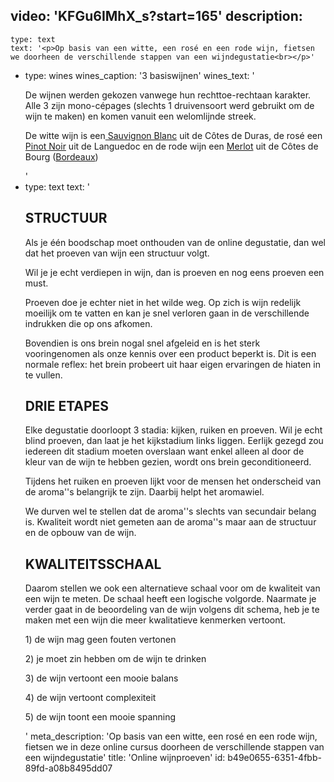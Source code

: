 video: 'KFGu6IMhX_s?start=165'
description:
  -
    type: text
    text: '<p>Op basis van een witte, een rosé en een rode wijn, fietsen we doorheen de verschillende stappen van een wijndegustatie<br></p>'
  -
    type: wines
    wines_caption: '3 basiswijnen'
    wines_text: '<p>De wijnen werden gekozen vanwege hun rechttoe-rechtaan karakter. Alle 3 zijn mono-cépages (slechts 1 druivensoort werd gebruikt om de wijn te maken) en komen vanuit een welomlijnde streek.</p><p>De witte wijn is een<a href="/nl/grape/sauvignon-blanc"> Sauvignon Blanc</a> uit de Côtes de Duras, de rosé een <a href="/nl/grape/pinot-noir">Pinot Noir</a> uit de Languedoc en de rode wijn een <a href="/nl/grape/merlot">Merlot</a> uit de Côtes de Bourg (<a href="/nl/region/bordeaux">Bordeaux</a>)</p>'
  -
    type: text
    text: '<h2 class="text-base md:text-lg">STRUCTUUR</h2><p>Als je één boodschap moet onthouden van de online degustatie, dan wel dat het proeven van wijn een structuur volgt.</p><p>Wil je je echt verdiepen in wijn, dan is proeven en nog eens proeven een must.</p><p>Proeven doe je echter niet in het wilde weg. Op zich is wijn redelijk moeilijk om te vatten en kan je snel verloren gaan in de verschillende indrukken die op ons afkomen.</p><p>Bovendien is ons brein nogal snel afgeleid en is het sterk vooringenomen als onze kennis over een product beperkt is. Dit is een normale reflex: het brein probeert uit haar eigen ervaringen de hiaten in te vullen.</p><h2 class="text-base md:text-lg">DRIE ETAPES</h2><p>Elke degustatie doorloopt 3 stadia: kijken, ruiken en proeven. Wil je echt blind proeven, dan laat je het kijkstadium links liggen. Eerlijk gezegd zou iedereen dit stadium moeten overslaan want enkel alleen al door de kleur van de wijn te hebben gezien, wordt ons brein geconditioneerd.</p><p>Tijdens het ruiken en proeven lijkt voor de mensen het onderscheid van de aroma''s belangrijk te zijn. Daarbij helpt het aromawiel.</p><p>We durven wel te stellen dat de aroma''s slechts van secundair belang is. Kwaliteit wordt niet gemeten aan de aroma''s maar aan de structuur en de opbouw van de wijn.</p><h2 class="text-base md:text-lg">KWALITEITSSCHAAL</h2><p>Daarom stellen we ook een alternatieve schaal voor om de kwaliteit van een wijn te meten. De schaal heeft een logische volgorde. Naarmate je verder gaat in de beoordeling van de wijn volgens dit schema, heb je te maken met een wijn die meer kwalitatieve kenmerken vertoont.</p><p>1) de wijn mag geen fouten vertonen</p><p>2) je moet zin hebben om de wijn te drinken</p><p>3) de wijn vertoont een mooie balans</p><p>4) de wijn vertoont complexiteit</p><p>5) de wijn toont een mooie spanning</p>'
meta_description: 'Op basis van een witte, een rosé en een rode wijn, fietsen we in deze online cursus doorheen de verschillende stappen van een wijndegustatie'
title: 'Online wijnproeven'
id: b49e0655-6351-4fbb-89fd-a08b8495dd07
